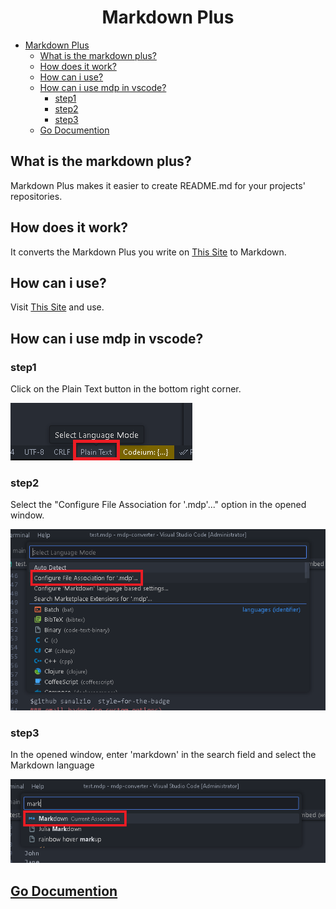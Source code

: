 # <div align="center">Markdown Plus</div>

- [Markdown Plus](#markdown-plus)
  - [What is the markdown plus?](#what-is-the-markdown-plus)
  - [How does it work?](#how-does-it-work)
  - [How can i use?](#how-can-i-use)
  - [How can i use mdp in vscode?](#how-can-i-use-mdp-in-vscode)
    - [step1](#step1)
    - [step2](#step2)
    - [step3](#step3)
  - [Go Documention](#go-documention)

## What is the markdown plus?
Markdown Plus makes it easier to create README.md for your projects' repositories.

## How does it work?
It converts the Markdown Plus you write on [This Site](https://sanalzio.github.io/markdown-plus/) to Markdown.

## How can i use?
Visit [This Site](https://sanalzio.github.io/markdown-plus/) and use.

## How can i use mdp in vscode?
### step1
Click on the Plain Text button in the bottom right corner.

![step1](img/step1.png)
### step2
Select the "Configure File Association for '.mdp'..." option in the opened window.

![step2](img/step2.png)
### step3
In the opened window, enter 'markdown' in the search field and select the Markdown language

![step3](img/step3.png)

## [Go Documention](https://sanalzio.github.io/markdown-plus/doc.html)
